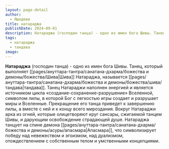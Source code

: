 ```yaml
---
layout: page-detail
author:
  - Яшодеви
title: натараджа
publishDate: 2024-09-01
description: Натараджа (господин танца) - одно из имен бога Шивы. Танец, который выполняет Шива Натараджа, называется тандава.
tags:
  - натараджа
  - тандава
image:
---
```

**Натараджа** (господин танца) - одно из имен бога Шивы. Танец, который выполняет [[pages/ануттара-тантра/санатана-дхарма/божества и демоны/божества/Шива|Шива]] Натараджа, называется [[pages/ануттара-тантра/санатана-дхарма/божества и демоны/божества/шива/тандава|тандава]]. Танец Натараджи наполнен энергией и является источником цикла «создание-сохранение-разрушение» Вселенной, символом лилы, в которой Бог с легкостью игры создает и разрушает миры и Вселенные. Прекращение его танца приведет к завершению лилы, а вместе с ней и к концу всего мироздания. Вокруг Натараджи арка из огней, которые олицетворяют круг сансары, сжигаемой танцем Шивы, и дарующим освобождение страдающей душе. Натараджа танцует на спине демона [[pages/ануттара-тантра/санатана-дхарма/божества и демоны/асуры/апасмара|Апасмара]], что символизирует победу над невежеством и эгоизмом, над дуализмом, отождествлением с собственным телом и умственными концепциями.

